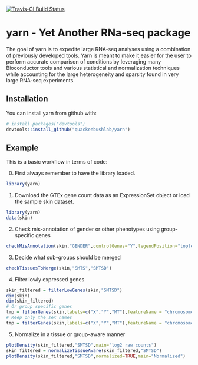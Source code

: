 [![Travis-CI Build Status](https://travis-ci.org/jnpaulson/yarn.svg?branch=master)](https://travis-ci.org/QuackenbushLab/yarn)

# yarn - Yet Another RNa-seq package

The goal of yarn is to expedite large RNA-seq analyses using a combination of previously developed tools. Yarn is meant to make it easier for the user to perform accurate comparison of conditions by leveraging many Bioconductor tools and various statistical and normalization techniques while accounting for the large heterogeneity and sparsity found in very large RNA-seq experiments. 

## Installation

You can install yarn from github with:

```R
# install.packages("devtools")
devtools::install_github("quackenbushlab/yarn")
```

## Example


This is a basic workflow in terms of code: 


0. First always remember to have the library loaded.
```R
library(yarn)
```

1.  Download the GTEx gene count data as an ExpressionSet object or load the sample skin dataset.
```R
library(yarn)
data(skin)
```

2. Check mis-annotation of gender or other phenotypes using group-specific genes
```R
checkMisAnnotation(skin,"GENDER",controlGenes="Y",legendPosition="topleft")
```

3. Decide what sub-groups should be merged
```R
checkTissuesToMerge(skin,"SMTS","SMTSD")
```

4. Filter lowly expressed genes
```R
skin_filtered = filterLowGenes(skin,"SMTSD")
dim(skin)
dim(skin_filtered)
# Or group specific genes
tmp = filterGenes(skin,labels=c("X","Y","MT"),featureName = "chromosome_name")
# Keep only the sex names
tmp = filterGenes(skin,labels=c("X","Y","MT"),featureName = "chromosome_name",keepOnly=TRUE)
```

5. Normalize in a tissue or group-aware manner
```R
plotDensity(skin_filtered,"SMTSD",main="log2 raw counts")
skin_filtered = normalizeTissueAware(skin_filtered,"SMTSD")
plotDensity(skin_filtered,"SMTSD",normalized=TRUE,main="Normalized")
```
